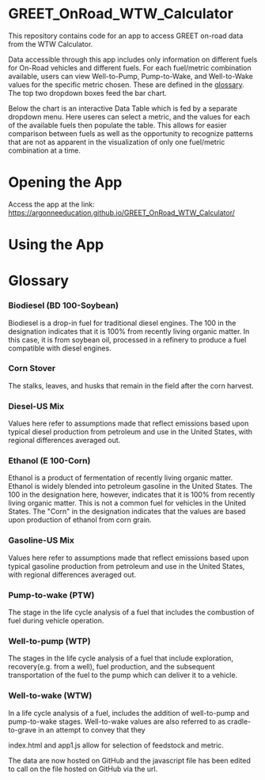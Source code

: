 # GREET_OnRoad_WTW_Calculator
This repository contains code for an app to access GREET on-road data from the WTW Calculator.

Data accessible through this app includes only information on different fuels for On-Road vehicles and different fuels.  For each fuel/metric combination available, users can view Well-to-Pump, Pump-to-Wake, and Well-to-Wake values for the specific metric chosen. These are defined in the [glossary](#Glossary).  The top two dropdown boxes feed the bar chart.

Below the chart is an interactive Data Table which is fed by a separate dropdown menu.  Here useres can select a metric, and the values for each of the available fuels then populate the table.  This allows for easier comparison between fuels as well as the opportunity to recognize patterns that are not as apparent in the visualization of only one fuel/metric combination at a time.


# Opening the App
Access the app at the link: https://argonneeducation.github.io/GREET_OnRoad_WTW_Calculator/

# Using the App


# Glossary

### Biodiesel (BD 100-Soybean)
Biodiesel is a drop-in fuel for traditional diesel engines.  The 100 in the designation indicates that it is 100% from recently living organic matter.  In this case, it is from soybean oil, processed in a refinery to produce a fuel compatible with diesel engines.

### Corn Stover
The stalks, leaves, and husks that remain in the field after the corn harvest.

### Diesel-US Mix
Values here refer to assumptions made that reflect emissions based upon typical diesel production from petroleum and use in the United States, with regional differences averaged out.

### Ethanol (E 100-Corn)
Ethanol is a product of fermentation of recently living organic matter.  Ethanol is widely blended into petroleum gasoline in the United States.  The 100 in the designation here, however, indicates that it is 100% from recently living organic matter.  This is not a common fuel for vehicles in the United States.  The "Corn" in the designation indicates that the values are based upon production of ethanol from corn grain.

### Gasoline-US Mix
Values here refer to assumptions made that reflect emissions based upon typical gasoline production from petroleum and use in the United States, with regional differences averaged out.



### Pump-to-wake (PTW)  
The stage in the life cycle analysis of a fuel that includes the combustion of fuel during vehicle operation.

### Well-to-pump (WTP)
The stages in the life cycle analysis of a fuel that include exploration, recovery(e.g. from a well), fuel production, and the subsequent transportation of the fuel to the pump which can deliver it to a vehicle.

### Well-to-wake (WTW)
In a life cycle analysis of a fuel, includes the addition of well-to-pump and pump-to-wake stages.  Well-to-wake values are also referred to as cradle-to-grave in an attempt to convey that they 




index.html and app1.js allow for selection of feedstock and metric.

The data are now hosted on GitHub and the javascript file has been edited to call on the file hosted on GitHub via the url.